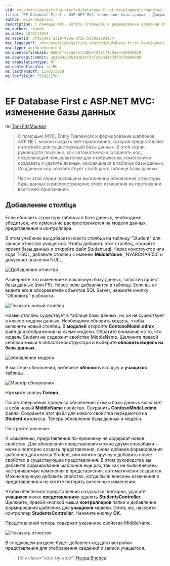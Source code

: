 ```yaml
---
uid: mvc/overview/getting-started/database-first-development/changing-the-database
title: 'EF Database First с ASP.NET MVC: изменение базы данных | Документация Майкрософт'
author: Rick-Anderson
description: С помощью MVC, Entity Framework и формирование шаблонов ASP.NET, можно создать веб-приложение, которое предоставляет интерфейс для существующей базы данных. Этот учебник seri...
ms.author: riande
ms.date: 10/01/2014
ms.assetid: cfd5c083-a319-482e-8f25-5b38caa93954
msc.legacyurl: /mvc/overview/getting-started/database-first-development/changing-the-database
msc.type: authoredcontent
ms.openlocfilehash: 8d0eff37ced757cd8be74f8171c9aaa430940010
ms.sourcegitcommit: 2d3e5422d530203efdaf2014d1d7df31f88d08d0
ms.translationtype: MT
ms.contentlocale: ru-RU
ms.lasthandoff: 11/05/2018
ms.locfileid: "51021278"
---
```

<a name="ef-database-first-with-aspnet-mvc-changing-the-database"></a>EF Database First с ASP.NET MVC: изменение базы данных
====================
по [Tom FitzMacken](https://github.com/tfitzmac)

> С помощью MVC, Entity Framework и формирование шаблонов ASP.NET, можно создать веб-приложение, которое предоставляет интерфейс для существующей базы данных. В этой серии руководств показано, как автоматически создавать код, позволяющий пользователям для отображения, изменения и создавать и удалять данные, находящиеся в таблице базы данных. Созданный код соответствует столбцам в таблице базы данных.
> 
> Части этой серии посвящена выполнении обновления структуры базы данных и распространение этого изменения на протяжении всего веб-приложения.


## <a name="add-a-column"></a>Добавление столбца

Если обновить структуру таблицы в базе данных, необходимо убедиться, что изменение распространяется на модели данных, представления и контроллера.

В этом учебнике вы добавите нового столбца на таблицу "Student" для записи отчество учащегося. Чтобы добавить этот столбец, откройте проект базы данных и откройте файл Student.sql. Через конструктор или кода T-SQL, добавьте столбец с именем **MiddleName** , NVARCHAR(50) и допускает значения NULL.

![Добавление отчество](changing-the-database/_static/image1.png)

Разверните это изменение в локальную базу данных, запустив проект базы данных (или F5). Новое поле добавляется в таблицу. Если вы не видите его в обозревателе объектов SQL Server, нажмите кнопку "Обновить" в области.

![Показать новый столбец](changing-the-database/_static/image2.png)

Новый столбец существует в таблице базы данных, но он не существует в классе модели данных. Необходимо обновить модель, чтобы включить новый столбец. В **моделей** откройте **ContosoModel.edmx** файл для отображения на схеме модели. Обратите внимание на то, что модель Student не содержит свойство MiddleName. Щелкните правой кнопкой мыши в области конструктора и выберите **обновить модель из базы данных**.

![обновление модели](changing-the-database/_static/image3.png)

В мастере обновлений, выберите **обновить** вкладку и **учащихся** таблицы.

![Мастер обновления](changing-the-database/_static/image4.png)

Нажмите кнопку **Готово**.

После завершения процесса обновления схемы базы данных включает в себя новый **MiddleName** свойство. Сохранить **ContosoModel.edmx** файла. Сохраните этот файл для нового свойства передаются на **Student.cs** класса. Теперь обновления базы данных и модели.

Постройте решение.

К сожалению, представления по-прежнему не содержат новое свойство. Для обновления представления можно двумя способами - можно повторно создать представления, снова добавив формирования шаблонов для класса Student, или можно вручную добавить новое свойство в существующие представления. В этом руководстве вы добавите формирование шаблонов еще раз, так как не были внесены настраиваемые изменения в представления, автоматически создается. Можно вручную добавить свойство, когда были внесены изменения в представления и не хотите потерять внесенные изменения.

Чтобы обеспечить представления создаются повторно, удалите **учащихся** папке **представления**и удалить **StudentsController**. Щелкните, правой кнопкой мыши **контроллеров** папки и добавление формирования шаблонов для **учащихся** модели. Опять же, назовите контроллер **StudentsController**. Нажмите кнопку **ОК**.

Представлений теперь содержит указанное свойство MiddleName.

![Показать отчество](changing-the-database/_static/image5.png)

В следующем разделе будет добавлен код для настройки представления для отображения сведений о записи учащегося.

> [!div class="step-by-step"]
> [Назад](generating-views.md)
> [Вперед](customizing-a-view.md)
